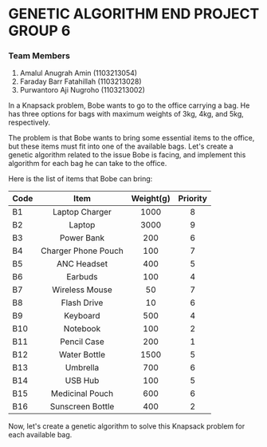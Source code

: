 # GENETIC ALGORITHM END PROJECT GROUP 6
### Team Members
1. Amalul Anugrah Amin (1103213054)
2. Faraday Barr Fatahillah (1103213028)
3. Purwantoro Aji Nugroho (1103213002)

In a Knapsack problem, Bobe wants to go to the office carrying a bag. He has three options for bags with maximum weights of 3kg, 4kg, and 5kg, respectively.

The problem is that Bobe wants to bring some essential items to the office, but these items must fit into one of the available bags. Let's create a genetic algorithm related to the issue Bobe is facing, and implement this algorithm for each bag he can take to the office.

Here is the list of items that Bobe can bring:

|   Code   |  Item  |  Weight(g)  |  Priority  |
|  :---  |  :---:  |  :---:  | :---:  |
|  B1  |  Laptop Charger  |  1000  |  8  |
|  B2  |  Laptop  |  3000  |  9  |
|  B3  |  Power Bank  |  200  |  6  |
|  B4  |  Charger Phone Pouch  |  100  |  7  |
|  B5  |  ANC Headset  |  400  |  5  |
|  B6  |  Earbuds  |  100  |  4  |
|  B7  |	Wireless Mouse  |  50  |	7  |
|  B8  |	Flash Drive  |	10  |  6  |
|  B9  |  Keyboard  |  500  |  4  |  
|  B10  |  Notebook  |	100  |	2  |
|  B11  |  Pencil Case  |  200  |  1  |
|  B12  |  Water Bottle  |  1500  |  5  |
|  B13  |  Umbrella  |	700  |	6  |
|  B14  |  USB Hub  |  100  |  5  |
|  B15  |  Medicinal Pouch  |  600  |  6  |
|  B16  |  Sunscreen Bottle  |  400  |	2  |

Now, let's create a genetic algorithm to solve this Knapsack problem for each available bag.
